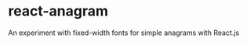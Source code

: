 react-anagram
=============

An experiment with fixed-width fonts for simple anagrams with React.js
